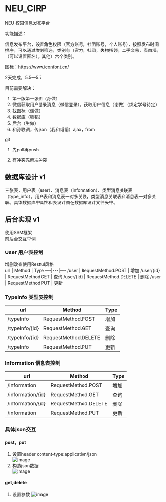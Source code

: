 # NEU_CIRP
NEU 校园信息发布平台

功能描述：

​	信息发布平台，设置角色权限（官方账号，社团账号，个人账号），按照发布时间排序，可以通过类别筛选，类别有（官方，社团，失物招领，二手交易，表白墙，（可以设置匿名），其他）六个类别。

图标：https://www.iconfont.cn/

2天完成，5.5—5.7

目前需要解决：

1. 第一版第一张图（孙做）
2. 微信获取用户登录消息（微信登录），获取用户信息（谢做）（绑定学号待定）
3. 找图标（谢做）
4. 数据库（韬韬）
5. 后台（生做）
6. 和孙联调，传json（我和韬韬）ajax，from

git

1. 先pull再push

2. 有冲突先解决冲突

   
## 数据库设计 v1
三张表，用户表（user）、消息表（information）、类型消息关联表（type_info）。用户表和消息表一对多关联，类型消息关联表和消息表一对多关联。具体数据库中属性和表设计图在数据库设计文件夹中。

## 后台实现 v1

使用SSM框架  
前后台交互举例  
### User 用户表控制
增删改查使用Restful风格  
url | Method | Type
---|---|---
/user | RequestMethod.POST | 增加
/user/{id} | RequestMethod.GET | 查询
/user/{id} | RequestMethod.DELETE | 删除
/user | RequestMethod.PUT | 更新
### TypeInfo 类型表控制
url | Method | Type
---|---|---
/typeInfo | RequestMethod.POST | 增加
/typeInfo/{id} | RequestMethod.GET | 查询
/typeInfo/{id} | RequestMethod.DELETE | 删除
/typeInfo | RequestMethod.PUT | 更新
### Information 信息表控制
url | Method | Type
---|---|---
/information | RequestMethod.POST | 增加
/information/{id} | RequestMethod.GET | 查询
/information/{id} | RequestMethod.DELETE | 删除
/information | RequestMethod.PUT | 更新
### 具体json交互 
#### post，put
1. 设置header
content-type:application/json  
![image](https://note.youdao.com/yws/public/resource/b206b0696902b63dba4730bf7b2d837a/xmlnote/DC00D0A6FA1C4F049A1E97E87FBBD767/22137)  
2. 构造json数据  
![image](https://note.youdao.com/yws/public/resource/b206b0696902b63dba4730bf7b2d837a/xmlnote/E870E41A99F445F9867FDAF7E5F8D07F/22134)  

#### get,delete
1. 设置参数
![image](https://note.youdao.com/yws/public/resource/b206b0696902b63dba4730bf7b2d837a/xmlnote/6F51867C666F4DB89CB8C2F16FF00021/22155)
